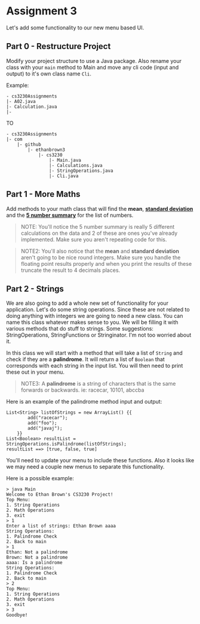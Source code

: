 # Assignment 3 #

Let's add some functionality to our new menu based UI. 

## Part 0 - Restructure Project ##
Modify your project structure to use a Java package. Also rename your class with your `main` method to Main and move any cli code (input and output) to it's own class name `Cli`.

Example:
```
- cs3230Assignments
|- A02.java
|- Calculation.java
|- 
```
TO
```
- cs3230Assignments
|- com
    |- github
        |- ethanbrown3
            |- cs3230
                |- Main.java
                |- Calculations.java
                |- StringOperations.java
                |- Cli.java
```

## Part 1 - More Maths ##

Add methods to your math class that will find the **mean**, [**standard deviation**](https://www.programiz.com/java-programming/examples/standard-deviation) and the [**5 number summary**](https://www.statisticshowto.com/how-to-find-a-five-number-summary-in-statistics/) for the list of numbers. 

> NOTE: You'll notice the 5 number summary is really 5 different calculations on the data and 2 of these are ones you've already implemented. Make sure you aren't repeating code for this.

> NOTE2: You'll also notice that the **mean** and **standard deviation** aren't going to be nice round integers. Make sure you handle the floating point results properly and when you print the results of these truncate the result to 4 decimals places.

## Part 2 - Strings ##

We are also going to add a whole new set of functionality for your application. Let's do some string operations. Since these are not related to doing anything with integers we are going to need a new class. You can name this class whatever makes sense to you. We will be filling it with various methods that do stuff to strings. Some suggestions: StringOperations, StringFunctions or Stringinator. I'm not too worried about it. 

In this class we will start with a method that will take a list of `String` and check if they are a **palindrome**. It will return a list of `Boolean` that corresponds with each string in the input list. You will then need to print these out in your menu.

> NOTE3: A **palindrome** is a string of characters that is the same forwards or backwards. ie: racecar, 10101, abccba

Here is an example of the palindrome method input and output:
```[java]
List<String> listOfStrings = new ArrayList() {{
        add("racecar");
        add("foo");
        add("javaj");
    }}
List<Boolean> resultList = StringOperations.isPalindrome(listOfStrings);
resultList ==> [true, false, true]
```

You'll need to update your menu to include these functions. Also it looks like we may need a couple new menus to separate this functionality.

Here is a possible example:

```[console]
> java Main
Welcome to Ethan Brown's CS3230 Project!
Top Menu:
1. String Operations
2. Math Operations
3. exit
> 1
Enter a list of strings: Ethan Brown aaaa 
String Operations:
1. Palindrome Check
2. Back to main
> 1
Ethan: Not a palindrome
Brown: Not a palindrome
aaaa: Is a palindrome
String Operations:
1. Palindrome Check
2. Back to main
> 2
Top Menu:
1. String Operations
2. Math Operations
3. exit
> 3
Goodbye!
```

